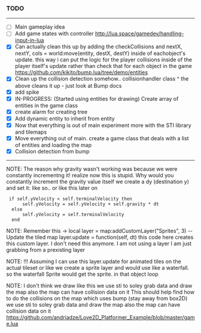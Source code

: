 ### TODO
------------------------------------------------------------------------------------------
- [ ] Main gameplay idea
- [ ] Add game states with controller http://lua.space/gamedev/handling-input-in-lua
- [x] Can actually clean this up by adding the checkCollisions and nextX, nextY, cols = world:move(entity, destX, destY) inside of eachobject's update. this way i can put the logic for the player collisions inside of the player itself's update rather than check that for each object in the game https://github.com/kikito/bump.lua/tree/demo/entities
- [x] Clean up the collision detection somehow.. collisionhandler class ^ the above cleans it up - just look at Bump docs
- [x] add spike
- [x] IN-PROGRESS: (Started using entities for drawing) Create array of entities in the game class
- [x] create alarm for creating tree
- [x] Add dynamic entity to inherit from entity
- [x] Now that everything is out of main experiment more with the STI library and tilemaps
- [x] Move everything out of main. create a game class that deals with a list of entities and loading the map
- [x] Collision detection from bump
-------------------------------------------------------------------------------------------------
NOTE: The reason why gravity wasn't working was because we were constantly incrementng it!
      realize now this is stupid. Why would you constantly increment the gravity value itself
      we create a dy (destination y) and set it: like so.. or like this later on


     if self.yVelocity < self.terminalVelocity then
          self.yVelocity = self.yVelocity + self.gravity * dt
      else
          self.yVelocity = self.terminalVelocity
      end


NOTE: Remember this -> local layer = map:addCustomLayer("Sprites", 3)
                        -- Update the tiled map
                        layer.update = function(self, dt)
this code here creates this custom layer. I don't need this anymore.
I am not using a layer I am just grabbing from a prexisting layer

NOTE: !!! Assuming I can use this layer.update for animated tiles on the actual tileset
      or like we create a sprite layer and would use like a waterfall. so the waterfall Sprite
      would get the sprite. in that object loop


 NOTE: I don't think we draw like this we use sti to soley grab data and draw the map also the map can have collision data on it
         This should help find how to do the collisions on the map which uses bump (stay away from box2D)
         we use sti to soley grab data and draw the map
        also the map can have collision data on it
      https://github.com/andriadze/Love2D_Platformer_Example/blob/master/game.lua
